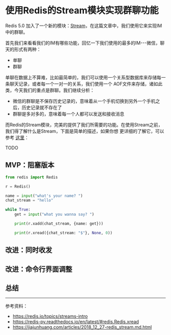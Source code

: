 # 使用Redis的Stream模块实现群聊功能

Redis 5.0 加入了一个新的模块：[Stream](https://redis.io/topics/streams-intro)，在这篇文章中，我们使用它来实现IM中的群聊。

首先我们来看看我们的IM有哪些功能，回忆一下我们使用的最多的IM---微信，聊天的形式有两种：

- 单聊
- 群聊

单聊在数据上不算难，比如最简单的，我们可以使用一个关系型数据库来存储每一条聊天记录，或者每一个一对一的关系，我们使用一个
AOF文件来存储，诸如此类，今天我们的重点是群聊。我们继续分析：

- 微信的群聊是不保存历史记录的，意味着从一个手机切换到另外一个手机之后，历史记录就不存在了
- 群聊是多对多的，意味着每一个人都可以发送和接收消息

而Redis的Stream模块，完美的提供了我们所需要的功能。在使用Stream之前，我们得了解什么是Stream，下面是简单的描述，如果你想
更详细的了解它，可以参考 [这里](https://jiajunhuang.com/articles/2018_12_27-redis_stream.md.html)：

TODO

## MVP：阻塞版本

```python
from redis import Redis

r = Redis()

name = input("what's your name? ")
chat_stream = "hello"

while True:
    get = input("what you wanna say? ")

    print(r.xadd(chat_stream, {name: get}))

    print(r.xread({chat_stream: "$"}, None, 0))
```

## 改进：同时收发

## 改进：命令行界面调整

## 总结

---

参考资料：

- https://redis.io/topics/streams-intro
- https://redis-py.readthedocs.io/en/latest/#redis.Redis.xread
- https://jiajunhuang.com/articles/2018_12_27-redis_stream.md.html
